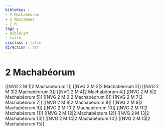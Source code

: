```yaml
---
bibleKeys : 
- 2 Machabéorum
- 2 Maccabees
- 2 M
tags : 
- Bible/2M
- latin
cssclass : latin
direction : ltr
---
```


# 2 Machabéorum

[[NVG 2 M 1|2 Machabéorum 1]]
[[NVG 2 M 2|2 Machabéorum 2]]
[[NVG 2 M 3|2 Machabéorum 3]]
[[NVG 2 M 4|2 Machabéorum 4]]
[[NVG 2 M 5|2 Machabéorum 5]]
[[NVG 2 M 6|2 Machabéorum 6]]
[[NVG 2 M 7|2 Machabéorum 7]]
[[NVG 2 M 8|2 Machabéorum 8]]
[[NVG 2 M 9|2 Machabéorum 9]]
[[NVG 2 M 10|2 Machabéorum 10]]
[[NVG 2 M 11|2 Machabéorum 11]]
[[NVG 2 M 12|2 Machabéorum 12]]
[[NVG 2 M 13|2 Machabéorum 13]]
[[NVG 2 M 14|2 Machabéorum 14]]
[[NVG 2 M 15|2 Machabéorum 15]]
